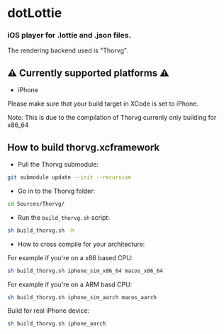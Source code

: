 # dotLottie

### iOS player for .lottie and .json files.

The rendering backend used is "Thorvg".

## ⚠️ Currently supported platforms ⚠️

- iPhone

Please make sure that your build target in XCode is set to iPhone.

Note: This is due to the compilation of Thorvg currenly only building for x86_64


## How to build thorvg.xcframework

- Pull the Thorvg submodule:

```bash
git submodule update --init --recursive
```

- Go in to the Thorvg folder:

```bash
cd Sources/Thorvg/
```

- Run the ```build_thorvg.sh``` script:

```bash
sh build_thorvg.sh -h
```

- How to cross compile for your architecture:

For example if you're on a x86 based CPU:

```bash
sh build_thorvg.sh iphone_sim_x86_64 macos_x86_64 
```

For example if you're on a ARM basd CPU:

```bash
sh build_thorvg.sh iphone_sim_aarch macos_aarch 
```

Build for real iPhone device:

```bash
sh build_thorvg.sh iphone_aarch
```
